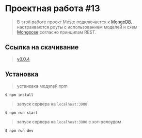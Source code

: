 # Проектная работа #13

> В этой работе проект Mesto подключается к [MongoDB](https://www.mongodb.com), настраиваются роуты с использованием моделей и схем [Mongoose](https://mongoosejs.com) согласно принципам REST.

## Ссылка на скачивание

> [v0.0.4](https://github.com/echoreverb/rest-api-sprint)

## Установка

> установка модулей npm

```shell
$ npm install
```

> запуск сервера на `localhost:3000`

```shell
$ npm run start
```

> запуск сервера на `localhost:3000` c хот-релоудом

```shell
$ npm run dev
```
